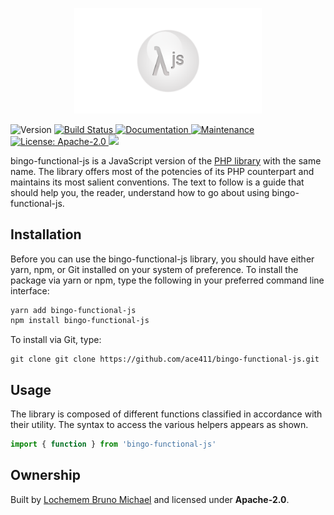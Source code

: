 <p align="center">
    <img alt="logo" src="https://github.com/ace411/bingo-functional-js/blob/master/assets/bingo-functional-js-logo-720x405.png" width=300 />
</p>
<p>
  <img alt="Version" src="https://img.shields.io/badge/version-0.1.0(beta)-blue.svg?cacheSeconds=2592000" />
  <a href="https://travis-ci.org/ace411/bingo-functional-js">
    <img alt="Build Status" src="https://travis-ci.org/ace411/bingo-functional-js.svg?branch=master"/>
  </a>
  <a href="https://github.com/ace411/bingo-functional-js#readme">
    <img alt="Documentation" src="https://img.shields.io/badge/documentation-yes-brightgreen.svg" target="_blank" />
  </a>
  <a href="https://github.com/ace411/bingo-functional-js/graphs/commit-activity">
    <img alt="Maintenance" src="https://img.shields.io/badge/Maintained%3F-yes-green.svg" target="_blank" />
  </a>
  <a href="https://github.com/ace411/bingo-functional-js/blob/master/LICENSE">
    <img alt="License: Apache-2.0" src="https://img.shields.io/badge/License-Apache2.0-yellow.svg" target="_blank" />
  </a>
  <a href="https://codecov.io/gh/ace411/bingo-functional-js">
    <img src="https://codecov.io/gh/ace411/bingo-functional-js/branch/master/graph/badge.svg" />
  </a>
</p>

bingo-functional-js is a JavaScript version of the [PHP library](https://ace411.github.com/bingo-functional) with the same name. The library offers most of the potencies of its PHP counterpart and maintains its most salient conventions. The text to follow is a guide that should help you, the reader, understand how to go about using bingo-functional-js.

## Installation

Before you can use the bingo-functional-js library, you should have either yarn, npm, or Git installed on your system of preference. To install the package via yarn or npm, type the following in your preferred command line interface:

```sh
yarn add bingo-functional-js
npm install bingo-functional-js
```

To install via Git, type:

```
git clone git clone https://github.com/ace411/bingo-functional-js.git
```

## Usage

The library is composed of different functions classified in accordance with their utility. The syntax to access the various helpers appears as shown.

```js
import { function } from 'bingo-functional-js'
```

## Ownership

Built by [Lochemem Bruno Michael](https://github.com/ace411) and licensed under **Apache-2.0**.
